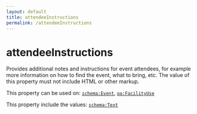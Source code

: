 ```yaml
---
layout: default
title: attendeeInstructions
permalink: /attendeeInstructions
---
```


# attendeeInstructions
Provides additional notes and instructions for event attendees, for example more information on how to find the event, what to bring, etc. The value of this property must not include HTML or other markup.

This property can be used on: [`schema:Event`](https://schema.org/Event), [`oa:FacilityUse`](https://openactive.io/FacilityUse)

This property include the values: [`schema:Text`](https://schema.org/Text)
